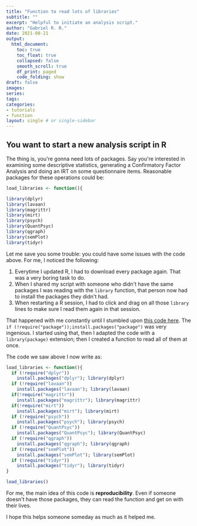 ```yaml
---
title: "Function to read lots of libraries"
subtitle: ""
excerpt: "Helpful to initiate an analysis script."
author: "Gabriel R. R."
date: 2021-08-21
output: 
  html_document:
    toc: true
    toc_float: true
    collapsed: false
    smooth_scroll: true
    df_print: paged
    code_folding: show
draft: false
images:
series:
tags:
categories:
- tutorials
- function
layout: single # or single-sidebar
---
```

## You want to start a new analysis script in R

The thing is, you're gonna need lots of packages. Say you're interested in
examining some descriptive statistics, generating a Confirmatory Factor
Analysis and doing an IRT on some questionnaire items. Reasonable packages for
these operations could be:


```r
load_libraries <- function(){

library(dplyr)
library(lavaan)
library(magrittr)
library(mirt)
library(psych)
library(QuantPsyc)
library(qgraph)
library(semPlot)
library(tidyr)
```

Let me save you some trouble: you could have some issues with the code above.
For me, I noticed the following:

1. Everytime I updated R, I had to download every package again. That was
a very boring task to do.
2. When I shared my script with someone who didn't have the same packages I was
reading with the `library` function, that person now had to install the packages
they didn't had.
3. When restarting a R session, I had to click and drag on all those `library`
lines to make sure I read them again in that session.

That happened with me constantly until I stumbled upon 
[this code here](https://github.com/brunamdalmoro/Aplicativos_Prob_Estatistica/blob/master/1-descritivas_graficos/ui.R). The `if (!require("package"));install.packages("package")`
was very ingenious. I started using that, then I adapted the code with a
`library(package)` extension; then I created a function to read all of them at
once.

The code we saw above I now write as:


```r
load_libraries <- function(){
  if (!require("dplyr"))
    install.packages("dplyr"); library(dplyr)
  if (!require("lavaan"))
    install.packages("lavaan"); library(lavaan)
  if(!require("magrittr"))
    install.packages("magrittr"); library(magrittr)
  if(!require("mirt"))
    install.packages("mirt"); library(mirt)
  if (!require("psych"))
    install.packages("psych"); library(psych)
  if (!require("QuantPsyc"))
    install.packages("QuantPsyc"); library(QuantPsyc)
  if (!require("qgraph"))
    install.packages("qgraph"); library(qgraph)
  if (!require("semPlot"))
    install.packages("semPlot"); library(semPlot)
  if (!require("tidyr"))
    install.packages("tidyr"); library(tidyr)
}

load_libraries()
```

For me, the main idea of this code is **reproducibility**. Even if someone 
doesn't have those packages, they can read the function and get on with their
lives.

I hope this helps someone someday as much as it helped me.

